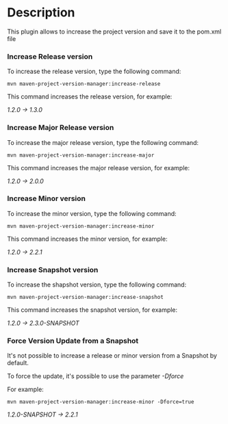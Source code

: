 # Description

This plugin allows to increase the project version and save it to the pom.xml file

### Increase Release version

To increase the release version, type the following command:

```
mvn maven-project-version-manager:increase-release
```

This command increases the release version, for example:

_1.2.0 &#8594; 1.3.0_ 


### Increase Major Release version

To increase the major release version, type the following command:

```
mvn maven-project-version-manager:increase-major
```

This command increases the major release version, for example:

_1.2.0 &#8594; 2.0.0_ 


### Increase Minor version

To increase the minor version, type the following command:

```
mvn maven-project-version-manager:increase-minor
```

This command increases the minor version, for example:

_1.2.0 &#8594; 2.2.1_ 


### Increase Snapshot version

To increase the shapshot version, type the following command:

```
mvn maven-project-version-manager:increase-snapshot
```

This command increases the snapshot version, for example:

_1.2.0 &#8594; 2.3.0-SNAPSHOT_ 


### Force Version Update from a Snapshot

It's not possible to increase a release or minor version from a Snapshot by default.

To force the update, it's possible to use the parameter _-Dforce_

For example:
```
mvn maven-project-version-manager:increase-minor -Dforce=true
```

_1.2.0-SNAPSHOT &#8594; 2.2.1_ 